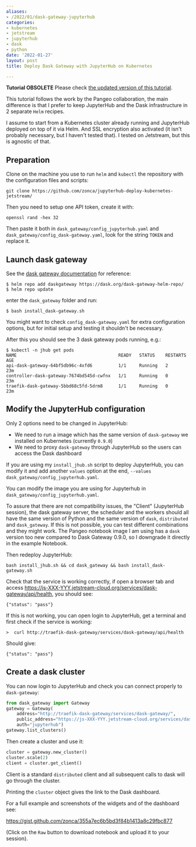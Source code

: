 ```yaml
---
aliases:
- /2022/01/dask-gateway-jupyterhub
categories:
- kubernetes
- jetstream
- jupyterhub
- dask
- python
date: '2022-01-27'
layout: post
title: Deploy Dask Gateway with JupyterHub on Kubernetes

---
```


**Tutorial OBSOLETE** Please check [the updated version of this tutorial](https://zonca.dev/2022/04/dask-gateway-jupyterhub.html).

This tutorial follows the work by the Pangeo collaboration,
the main difference is that I prefer to keep JupyterHub and the Dask infrastructure
in 2 separate `Helm` recipes.

I assume to start from a Kubernetes cluster already running and
JupyterHub deployed on top of it via Helm. And SSL encryption also activated (it isn't probably necessary, but I haven't tested that).
I tested on Jetstream, but this is agnostic of that.

## Preparation

Clone on the machine you use to run `helm` and `kubectl` the repository
with the configuration files and scripts:

	git clone https://github.com/zonca/jupyterhub-deploy-kubernetes-jetstream/

Then you need to setup one API token, create it with:

	openssl rand -hex 32

Then paste it both in `dask_gateway/config_jupyterhub.yaml` and `dask_gateway/config_dask-gateway.yaml`,
look for the string `TOKEN` and replace it.

## Launch dask gateway

See the [dask gateway documentation](https://gateway.dask.org/install-kube.html) for reference:

	$ helm repo add daskgateway https://dask.org/dask-gateway-helm-repo/
	$ helm repo update

enter the `dask_gateway` folder and run:

	$ bash install_dask-gateway.sh

You might want to check `config_dask-gateway.yaml` for extra configuration options, but for initial setup and testing it shouldn't be necessary.

After this you should see the 3 dask gateway pods running, e.g.:

	$ kubectl -n jhub get pods
	NAME                                       READY   STATUS    RESTARTS   AGE
	api-dask-gateway-64bf5db96c-4xfd6          1/1     Running   2          23m
	controller-dask-gateway-7674bd545d-cwfnx   1/1     Running   0          23m
	traefik-dask-gateway-5bbd68c5fd-5drm8      1/1     Running   0          23m

## Modify the JupyterHub configuration

Only 2 options need to be changed in JupyterHub:

* We need to run a image which has the same version of `dask-gateway` we installed on Kubernetes (currently `0.9.0`)
* We need to proxy `dask-gateway` through JupyterHub so the users can access the Dask dashboard

If you are using my `install_jhub.sh` script to deploy JupyterHub,
you can modify it and add another `values` option at the end, `--values dask_gateway/config_jupyterhub.yaml`.

You can modify the image you are using for Jupyterhub in `dask_gateway/config_jupyterhub.yaml`.

To assure that there are not compatibility issues, the "Client" (JupyterHub session), the dask gateway server, the scheduler and the workers should all have the same version of Python and the same version of `dask`, `distributed` and `dask_gateway`. If this is not possible, you can test different combinations and they might work. The Pangeo notebook image I am using has a `dask` version too new compared to Dask Gateway 0.9.0, so I downgrade it directly in the example Notebook.

Then redeploy JupyterHub:

	bash install_jhub.sh && cd dask_gateway && bash install_dask-gateway.sh

Check that the service is working correctly,
if open a browser tab and access <https://js-XXX-YYY.jetstream-cloud.org/services/dask-gateway/api/health>, you should see:

	{"status": "pass"}

If this is not working, you can open login to JupyterHub, get a terminal and first check if the service is working:

    >  curl http://traefik-dask-gateway/services/dask-gateway/api/health

Should give:

    {"status": "pass"}


## Create a dask cluster

You can now login to JupyterHub and check you can connect properly to `dask-gateway`:

```python
from dask_gateway import Gateway
gateway = Gateway(
    address="http://traefik-dask-gateway/services/dask-gateway/",
    public_address="https://js-XXX-YYY.jetstream-cloud.org/services/dask-gateway/",
    auth="jupyterhub")
gateway.list_clusters()
```

Then create a cluster and use it:

```python
cluster = gateway.new_cluster()
cluster.scale(2)
client = cluster.get_client()
```

Client is a standard `distributed` client and all subsequent calls to dask will go
through the cluster.

Printing the `cluster` object gives the link to the Dask dashboard.

For a full example and screenshots of the widgets and of the dashboard see:

<https://gist.github.com/zonca/355a7ec6b5bd3f84b1413a8c29fbc877>

(Click on the `Raw` button to download notebook and upload it to your session).

